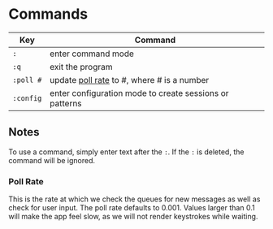 # Commands

| Key | Command |
|--|--|
| `:` | enter command mode |
| `:q` | exit the program |
| `:poll #` | update [poll rate](#poll-rate) to #, where # is a number |
| `:config` | enter configuration mode to create sessions or patterns |

## Notes

To use a command, simply enter text after the `:`. If the `:` is deleted, the  command will be ignored.

### Poll Rate

This is the rate at which we check the queues for new messages as well as check for user input. The poll rate defaults to 0.001. Values larger than 0.1 will make the app feel slow, as we will not render keystrokes while waiting.
